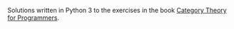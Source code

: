 Solutions written in Python 3 to the exercises in the book [Category Theory for Programmers](https://github.com/hmemcpy/milewski-ctfp-pdf).
